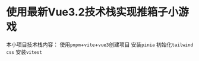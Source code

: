 # 使用最新Vue3.2技术栈实现推箱子小游戏
本小项目技术栈内容：
使用`pnpm`+`vite`+`vue3`创建项目
安装`pinia`
初始化`tailwind css`
安装`vitest`
